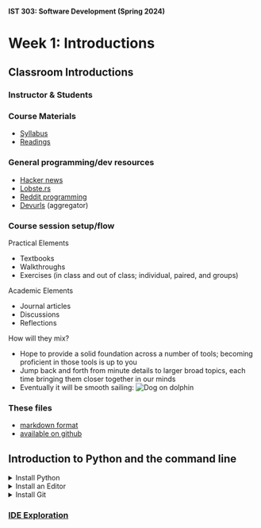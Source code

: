 #### IST 303: Software Development (Spring 2024)

# Week 1: Introductions

## Classroom Introductions
### Instructor & Students
### Course Materials
- [Syllabus](https://cgu.instructure.com/courses/12667/assignments/syllabus)
- [Readings](https://cgu.instructure.com/courses/12667/pages/resources-and-materials)
### General programming/dev resources
  - [Hacker news](https://news.ycombinator.com/)
  - [Lobste.rs](https://lobste.rs/)
  - [Reddit programming](https://old.reddit.com/r/programming/)
  - [Devurls](https://devurls.com/) (aggregator)

### Course session setup/flow
Practical Elements
- Textbooks
- Walkthroughs
- Exercises (in class and out of class; individual, paired, and groups)

Academic Elements
- Journal articles
- Discussions
- Reflections

How will they mix?
- Hope to provide a solid foundation across a number of tools; becoming proficient in those tools is up to you
- Jump back and forth from minute details to larger broad topics, each time bringing them closer together in our minds
- Eventually it will be smooth sailing:
![Dog on dolphin](https://66.media.tumblr.com/4d6a07fb5fd243718b19e0eeef75e9ae/tumblr_nl6uhgOL0j1sezoa7o1_500.gif)

### These files
- [markdown format](https://markdownguide.org/cheat-sheet/)
- [available on github](https://github.com/damapak/ist303_spr2024)

## Introduction to Python and the command line

<details>
<summary>Install Python</summary>

#### Linux & Mac: Python 3 installed by default.    
- Install additional versions from https://www.python.org/downloads/ or use your package manager to install additional versions.
#### Windows
- Download and install Python 3.7 or greater from https://www.python.org/downloads/
- check the box that says "Add Python to PATH" 
  - this will add the python executable to your PATH environment variable, which is a list of directories your computer searches through for executables before giving up
- recommended to use admin privileges to install for all users 
- optional features
  ![Python install](rsc/wk1_inst.png)

#### Why 3.7?
   - virtual environment manager installed by default (venv, 3.4+)
   - pytest (3.7+)
   - f strings (3.6+)

</details>

<details>
<summary>Install an Editor</summary>

### Text Editor vs. IDE
#### Text Editors
- edit text
- examples: vim, [neovim](https://neovim.io/), emacs, sublime text
#### IDE
- help you write and run code
- syntax highlighting, code completion, debugging, linting (static analysis)
- examples: [VS Code](https://code.visualstudio.com/), pycharm, IDLE

</details>

<details>
<summary>Install Git</summary>

- [Git](https://git-scm.com/book/en/v2/Getting-Started-Installing-Git)

</details>


### [IDE Exploration](week1_02_myInstall.md)


